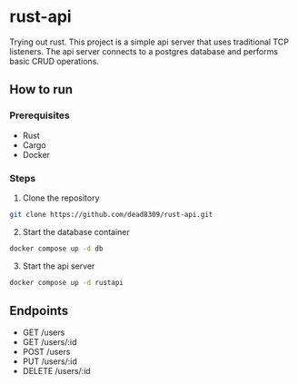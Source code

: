 # rust-api

Trying out rust. This project is a simple api server that uses traditional TCP listeners. The api server connects to a postgres database and performs basic CRUD operations.

## How to run

### Prerequisites

- Rust
- Cargo
- Docker

### Steps

1. Clone the repository
```bash
git clone https://github.com/dead8309/rust-api.git
```

2. Start the database container
```bash
docker compose up -d db
```

3. Start the api server 
```bash
docker compose up -d rustapi
```

## Endpoints

- GET /users
- GET /users/:id
- POST /users
- PUT /users/:id
- DELETE /users/:id
